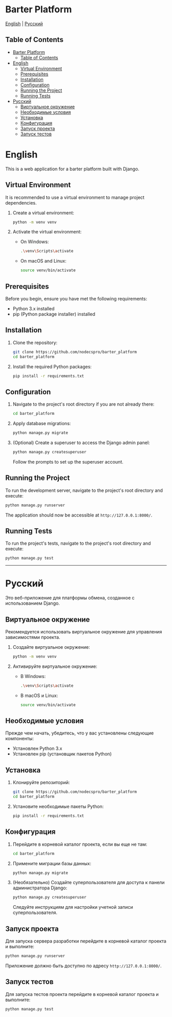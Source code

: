 # Barter Platform

[English](#english) | [Русский](#русский)

## Table of Contents
- [Barter Platform](#barter-platform)
  - [Table of Contents](#table-of-contents)
- [English](#english)
  - [Virtual Environment](#virtual-environment)
  - [Prerequisites](#prerequisites)
  - [Installation](#installation)
  - [Configuration](#configuration)
  - [Running the Project](#running-the-project)
  - [Running Tests](#running-tests)
- [Русский](#русский)
  - [Виртуальное окружение](#виртуальное-окружение)
  - [Необходимые условия](#необходимые-условия)
  - [Установка](#установка)
  - [Конфигурация](#конфигурация)
  - [Запуск проекта](#запуск-проекта)
  - [Запуск тестов](#запуск-тестов)

<a name="english"></a>
# English

This is a web application for a barter platform built with Django.

<a name="english-virtual-environment"></a>
## Virtual Environment

It is recommended to use a virtual environment to manage project dependencies.

1.  Create a virtual environment:

    ```bash
    python -m venv venv
    ```

2.  Activate the virtual environment:

    *   On Windows:

        ```bash
        .\venv\Scripts\activate
        ```

    *   On macOS and Linux:

        ```bash
        source venv/bin/activate
        ```

<a name="english-prerequisites"></a>
## Prerequisites

Before you begin, ensure you have met the following requirements:

*   Python 3.x installed
*   pip (Python package installer) installed

<a name="english-installation"></a>
## Installation

1.  Clone the repository:

    ```bash
    git clone https://github.com/nodecspro/barter_platform
    cd barter_platform
    ```

2.  Install the required Python packages:

    ```bash
    pip install -r requirements.txt
    ```

<a name="english-configuration"></a>
## Configuration

1.  Navigate to the project's root directory if you are not already there:

    ```bash
    cd barter_platform
    ```

2.  Apply database migrations:

    ```bash
    python manage.py migrate
    ```

3.  (Optional) Create a superuser to access the Django admin panel:

    ```bash
    python manage.py createsuperuser
    ```

    Follow the prompts to set up the superuser account.

<a name="english-running-the-project"></a>
## Running the Project

To run the development server, navigate to the project's root directory and execute:

```bash
python manage.py runserver
```

The application should now be accessible at `http://127.0.0.1:8000/`.

<a name="english-running-tests"></a>
## Running Tests

To run the project's tests, navigate to the project's root directory and execute:

```bash
python manage.py test
```

---

<a name="русский"></a>
# Русский

Это веб-приложение для платформы обмена, созданное с использованием Django.

<a name="русский-виртуальное-окружение"></a>
## Виртуальное окружение

Рекомендуется использовать виртуальное окружение для управления зависимостями проекта.

1.  Создайте виртуальное окружение:

    ```bash
    python -m venv venv
    ```

2.  Активируйте виртуальное окружение:

    *   В Windows:

        ```bash
        .\venv\Scripts\activate
        ```

    *   В macOS и Linux:

        ```bash
        source venv/bin/activate
        ```

<a name="русский-необходимые-условия"></a>
## Необходимые условия

Прежде чем начать, убедитесь, что у вас установлены следующие компоненты:

*   Установлен Python 3.x
*   Установлен pip (установщик пакетов Python)

<a name="русский-установка"></a>
## Установка

1.  Клонируйте репозиторий:

    ```bash
    git clone https://github.com/nodecspro/barter_platform
    cd barter_platform
    ```

2.  Установите необходимые пакеты Python:

    ```bash
    pip install -r requirements.txt
    ```

<a name="русский-конфигурация"></a>
## Конфигурация

1.  Перейдите в корневой каталог проекта, если вы еще не там:

    ```bash
    cd barter_platform
    ```

2.  Примените миграции базы данных:

    ```bash
    python manage.py migrate
    ```

3.  (Необязательно) Создайте суперпользователя для доступа к панели администратора Django:

    ```bash
    python manage.py createsuperuser
    ```

    Следуйте инструкциям для настройки учетной записи суперпользователя.

<a name="русский-запуск-проекта"></a>
## Запуск проекта

Для запуска сервера разработки перейдите в корневой каталог проекта и выполните:

```bash
python manage.py runserver
```

Приложение должно быть доступно по адресу `http://127.0.0.1:8000/`.

<a name="русский-запуск-тестов"></a>
## Запуск тестов

Для запуска тестов проекта перейдите в корневой каталог проекта и выполните:

```bash
python manage.py test
